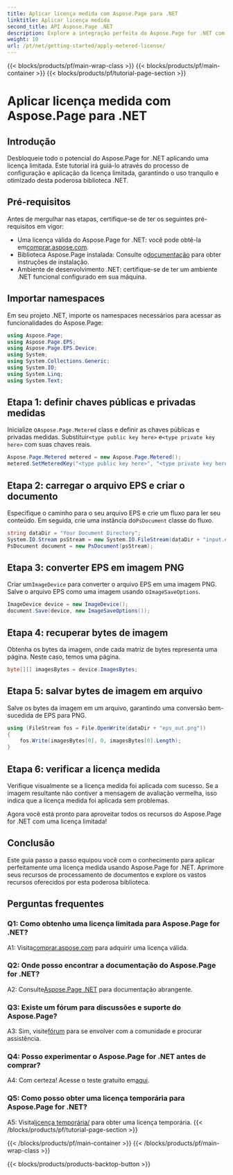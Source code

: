 ```yaml
---
title: Aplicar licença medida com Aspose.Page para .NET
linktitle: Aplicar licença medida
second_title: API Aspose.Page .NET
description: Explore a integração perfeita do Aspose.Page for .NET com este guia passo a passo sobre como aplicar uma licença limitada. Otimize o processamento de documentos sem esforço.
weight: 10
url: /pt/net/getting-started/apply-metered-license/
---
```


{{< blocks/products/pf/main-wrap-class >}}
{{< blocks/products/pf/main-container >}}
{{< blocks/products/pf/tutorial-page-section >}}

# Aplicar licença medida com Aspose.Page para .NET

## Introdução

Desbloqueie todo o potencial do Aspose.Page for .NET aplicando uma licença limitada. Este tutorial irá guiá-lo através do processo de configuração e aplicação da licença limitada, garantindo o uso tranquilo e otimizado desta poderosa biblioteca .NET.

## Pré-requisitos

Antes de mergulhar nas etapas, certifique-se de ter os seguintes pré-requisitos em vigor:

-  Uma licença válida do Aspose.Page for .NET: você pode obtê-la em[comprar.aspose.com](https://purchase.aspose.com/buy).
-  Biblioteca Aspose.Page instalada: Consulte o[documentação](https://reference.aspose.com/page/net/) para obter instruções de instalação.
- Ambiente de desenvolvimento .NET: certifique-se de ter um ambiente .NET funcional configurado em sua máquina.

## Importar namespaces

Em seu projeto .NET, importe os namespaces necessários para acessar as funcionalidades do Aspose.Page:

```csharp
using Aspose.Page;
using Aspose.Page.EPS;
using Aspose.Page.EPS.Device;
using System;
using System.Collections.Generic;
using System.IO;
using System.Linq;
using System.Text;
```

## Etapa 1: definir chaves públicas e privadas medidas

 Inicialize o`Aspose.Page.Metered` class e definir as chaves públicas e privadas medidas. Substituir`<type public key here>` e`<type private key here>` com suas chaves reais.

```csharp
Aspose.Page.Metered metered = new Aspose.Page.Metered();
metered.SetMeteredKey("<type public key here>", "<type private key here>");
```

## Etapa 2: carregar o arquivo EPS e criar o documento

 Especifique o caminho para o seu arquivo EPS e crie um fluxo para ler seu conteúdo. Em seguida, crie uma instância do`PsDocument` classe do fluxo.

```csharp
string dataDir = "Your Document Directory";
System.IO.Stream psStream = new System.IO.FileStream(dataDir + "input.eps", System.IO.FileMode.Open, System.IO.FileAccess.Read);
PsDocument document = new PsDocument(psStream);
```

## Etapa 3: converter EPS em imagem PNG

 Criar um`ImageDevice` para converter o arquivo EPS em uma imagem PNG. Salve o arquivo EPS como uma imagem usando o`ImageSaveOptions`.

```csharp
ImageDevice device = new ImageDevice();
document.Save(device, new ImageSaveOptions());
```

## Etapa 4: recuperar bytes de imagem

Obtenha os bytes da imagem, onde cada matriz de bytes representa uma página. Neste caso, temos uma página.

```csharp
byte[][] imagesBytes = device.ImagesBytes;
```

## Etapa 5: salvar bytes de imagem em arquivo

Salve os bytes da imagem em um arquivo, garantindo uma conversão bem-sucedida de EPS para PNG.

```csharp
using (FileStream fos = File.OpenWrite(dataDir + "eps_out.png"))
{
    fos.Write(imagesBytes[0], 0, imagesBytes[0].Length);
}
```

## Etapa 6: verificar a licença medida

Verifique visualmente se a licença medida foi aplicada com sucesso. Se a imagem resultante não contiver a mensagem de avaliação vermelha, isso indica que a licença medida foi aplicada sem problemas.

Agora você está pronto para aproveitar todos os recursos do Aspose.Page for .NET com uma licença limitada!

## Conclusão

Este guia passo a passo equipou você com o conhecimento para aplicar perfeitamente uma licença medida usando Aspose.Page for .NET. Aprimore seus recursos de processamento de documentos e explore os vastos recursos oferecidos por esta poderosa biblioteca.

## Perguntas frequentes

### Q1: Como obtenho uma licença limitada para Aspose.Page for .NET?

 A1: Visita[comprar.aspose.com](https://purchase.aspose.com/buy) para adquirir uma licença válida.

### Q2: Onde posso encontrar a documentação do Aspose.Page for .NET?

 A2: Consulte[Aspose.Page .NET](https://reference.aspose.com/page/net/) para documentação abrangente.

### Q3: Existe um fórum para discussões e suporte do Aspose.Page?

 A3: Sim, visite[fórum](https://forum.aspose.com/c/page/39) para se envolver com a comunidade e procurar assistência.

### Q4: Posso experimentar o Aspose.Page for .NET antes de comprar?

 A4: Com certeza! Acesse o teste gratuito em[aqui](https://releases.aspose.com/).

### Q5: Como posso obter uma licença temporária para Aspose.Page for .NET?

 A5: Visita[licença temporária/](https://purchase.aspose.com/temporary-license/) para obter uma licença temporária.
{{< /blocks/products/pf/tutorial-page-section >}}

{{< /blocks/products/pf/main-container >}}
{{< /blocks/products/pf/main-wrap-class >}}

{{< blocks/products/products-backtop-button >}}
